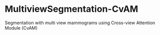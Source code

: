 # MultiviewSegmentation-CvAM
Segmentation with multi view mammograms using Cross-view Attention Module (CvAM)
